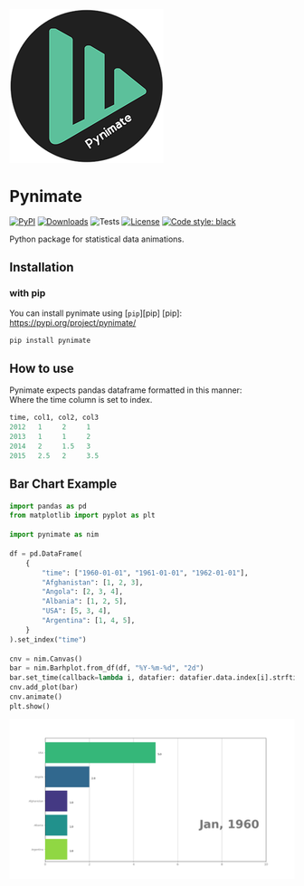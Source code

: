 ![](assets/pynimate_logo2.png)

# Pynimate
[![PyPI](https://img.shields.io/pypi/v/pynimate?color=orange)](https://pypi.org/project/pynimate/)
[![Downloads](https://static.pepy.tech/personalized-badge/pynimate?period=total&units=international_system&left_color=grey&right_color=red&left_text=Downloads)](https://pepy.tech/project/pynimate) 
![Tests](https://github.com/julkaar9/pynimate/actions/workflows/tests.yml/badge.svg)
[![License](https://img.shields.io/pypi/l/pynimate?color=green)](https://github.com/julkaar9/pynimate/blob/main/LICENSE)
[![Code style: black](https://img.shields.io/badge/code%20style-black-000000.svg)](https://github.com/psf/black)  

Python package for statistical data animations.

## Installation
### with pip

You can install pynimate using [`pip`][pip]
  [pip]: https://pypi.org/project/pynimate/
``` sh
pip install pynimate
```

## How to use
Pynimate expects pandas dataframe formatted in this manner:  
Where the time column is set to index.
```python
time, col1, col2, col3
2012   1     2     1
2013   1     1     2
2014   2     1.5   3
2015   2.5   2     3.5
```
## Bar Chart Example
```python
import pandas as pd
from matplotlib import pyplot as plt

import pynimate as nim

df = pd.DataFrame(
    {
        "time": ["1960-01-01", "1961-01-01", "1962-01-01"],
        "Afghanistan": [1, 2, 3],
        "Angola": [2, 3, 4],
        "Albania": [1, 2, 5],
        "USA": [5, 3, 4],
        "Argentina": [1, 4, 5],
    }
).set_index("time")

cnv = nim.Canvas()
bar = nim.Barhplot.from_df(df, "%Y-%m-%d", "2d")
bar.set_time(callback=lambda i, datafier: datafier.data.index[i].strftime("%b, %Y"))
cnv.add_plot(bar)
cnv.animate()
plt.show()
```

![](assets/example1.gif)